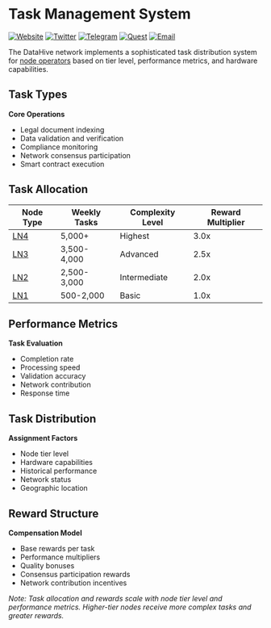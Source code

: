 # Task Management System

[![Website](https://img.shields.io/badge/Register-DataHive_Nodes-blue)](https://www.datahive.network/nodes)
[![Twitter](https://img.shields.io/badge/Twitter-DataHive-blue)](https://x.com/getdatahive)
[![Telegram](https://img.shields.io/badge/Telegram-DataHive-blue)](https://t.me/datahiveofficial)
[![Quest](https://img.shields.io/badge/Quest-DataHive-blue)](https://quest.intract.io/project/datahive-h_lpnt)
[![Email](https://img.shields.io/badge/Email-team@datahive.network-blue)](mailto:team@datahive.network)


The DataHive network implements a sophisticated task distribution system for [node operators](/docs/onboarding/nodes.md) based on tier level, performance metrics, and hardware capabilities.

## Task Types

**Core Operations**
- Legal document indexing
- Data validation and verification
- Compliance monitoring
- Network consensus participation
- Smart contract execution

## Task Allocation

| Node Type | Weekly Tasks | Complexity Level | Reward Multiplier |
|-----------|--------------|------------------|-------------------|
| [LN4](/docs/onboarding/tiers/ln4.md) | 5,000+ | Highest | 3.0x |
| [LN3](/docs/onboarding/tiers/ln3.md) | 3,500-4,000 | Advanced | 2.5x |
| [LN2](/docs/onboarding/tiers/ln2.md) | 2,500-3,000 | Intermediate | 2.0x |
| [LN1](/docs/onboarding/tiers/ln1.md) | 500-2,000 | Basic | 1.0x |

## Performance Metrics

**Task Evaluation**
- Completion rate
- Processing speed
- Validation accuracy
- Network contribution
- Response time

## Task Distribution

**Assignment Factors**
- Node tier level
- Hardware capabilities
- Historical performance
- Network status
- Geographic location

## Reward Structure

**Compensation Model**
- Base rewards per task
- Performance multipliers
- Quality bonuses
- Consensus participation rewards
- Network contribution incentives

*Note: Task allocation and rewards scale with node tier level and performance metrics. Higher-tier nodes receive more complex tasks and greater rewards.*
